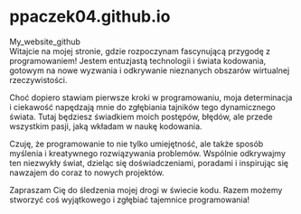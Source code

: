 # ppaczek04.github.io


My_website_github  
Witajcie na mojej stronie, gdzie rozpoczynam fascynującą przygodę z programowaniem! Jestem entuzjastą technologii i świata kodowania, gotowym na nowe wyzwania i odkrywanie nieznanych obszarów wirtualnej rzeczywistości.

Choć dopiero stawiam pierwsze kroki w programowaniu, moja determinacja i ciekawość napędzają mnie do zgłębiania tajników tego dynamicznego świata. Tutaj będziesz świadkiem moich postępów, błędów, ale przede wszystkim pasji, jaką wkładam w naukę kodowania.

Czuję, że programowanie to nie tylko umiejętność, ale także sposób myślenia i kreatywnego rozwiązywania problemów. Wspólnie odkrywajmy ten niezwykły świat, dzieląc się doświadczeniami, poradami i inspirując się nawzajem do coraz to nowych projektów.

Zapraszam Cię do śledzenia mojej drogi w świecie kodu. Razem możemy stworzyć coś wyjątkowego i zgłębiać tajemnice programowania!
